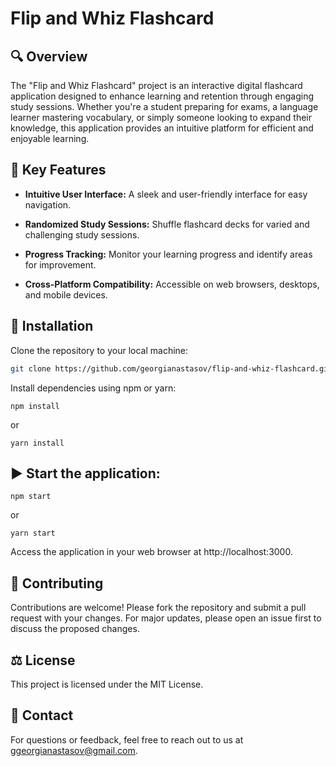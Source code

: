 # Flip and Whiz Flashcard

## 🔍 Overview 

The "Flip and Whiz Flashcard" project is an interactive digital flashcard application designed to enhance learning and retention through engaging study sessions. Whether you're a student preparing for exams, a language learner mastering vocabulary, or simply someone looking to expand their knowledge, this application provides an intuitive platform for efficient and enjoyable learning.

## 🚀 Key Features

- **Intuitive User Interface:** A sleek and user-friendly interface for easy navigation.
  
- **Randomized Study Sessions:** Shuffle flashcard decks for varied and challenging study sessions.

- **Progress Tracking:** Monitor your learning progress and identify areas for improvement.

- **Cross-Platform Compatibility:** Accessible on web browsers, desktops, and mobile devices.

## 🔧 Installation

Clone the repository to your local machine:

```bash
git clone https://github.com/georgianastasov/flip-and-whiz-flashcard.git
```

Install dependencies using npm or yarn:

```
npm install
```

or

```
yarn install
```

## ▶️ Start the application:

```
npm start
```

or

```
yarn start
```

Access the application in your web browser at http://localhost:3000.

## 🤝 Contributing

Contributions are welcome! Please fork the repository and submit a pull request with your changes. For major updates, please open an issue first to discuss the proposed changes.

## ⚖️ License

This project is licensed under the MIT License.

## 📧 Contact

For questions or feedback, feel free to reach out to us at ggeorgianastasov@gmail.com.